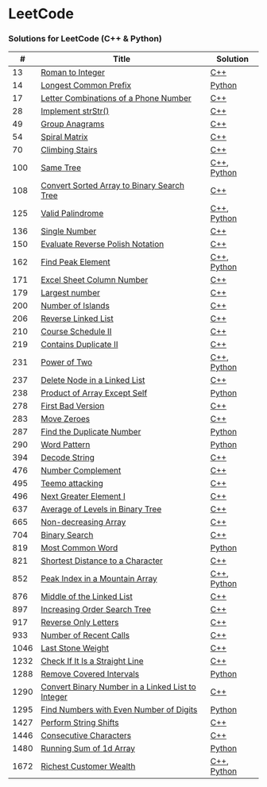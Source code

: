 LeetCode
========

### Solutions for LeetCode (C++ & Python)

| # | Title | Solution |
|---| ----- | -------- |
|13|   [Roman to Integer](https://leetcode.com/problems/roman-to-integer/) | [C++](./cpp/13_roman_to_integer.cpp) |
|14|   [Longest Common Prefix](https://leetcode.com/problems/longest-common-prefix/) | [Python](./python/14_longest_common_prefix.py) |
|17|   [Letter Combinations of a Phone Number](https://leetcode.com/problems/letter-combinations-of-a-phone-number/) | [C++](./cpp/17_letter_combinations_of_a_phone_number.cpp) |
|28|   [Implement strStr()](https://leetcode.com/problems/implement-strstr/) | [C++](./cpp/28_implement_strstr.cpp) |
|49|   [Group Anagrams](https://leetcode.com/problems/group-anagrams/) | [C++](./cpp/49_group_anagrams.cpp) |
|54|   [Spiral Matrix](https://leetcode.com/problems/spiral-matrix/) | [C++](./cpp/54_spiral_matrix.cpp) |
|70|   [Climbing Stairs](https://leetcode.com/problems/climbing-stairs/) | [C++](./cpp/70_climbing_stairs.cpp) |
|100|  [Same Tree](https://leetcode.com/problems/same-tree/) | [C++](./cpp/100_same_tree.cpp), [Python](./py/100_same_tree.py) |
|108|  [Convert Sorted Array to Binary Search Tree](https://leetcode.com/problems/convert-sorted-array-to-binary-search-tree/) | [C++](./cpp/108_convert_sorted_array_to_binary_search_tree.cpp) |
|125|  [Valid Palindrome](https://leetcode.com/problems/valid-palindrome/) | [C++](./cpp/125_valid_palindrome.cpp), [Python](./python/125_valid_palindrome.py) |
|136|  [Single Number](https://leetcode.com/problems/single-number/) | [C++](./cpp/136_single_number.cpp) |
|150|  [Evaluate Reverse Polish Notation](https://leetcode.com/problems/evaluate-reverse-polish-notation/) | [C++](./cpp/150_evaluate_reverse_polish_notation.cpp) |
|162|  [Find Peak Element](https://leetcode.com/problems/find-peak-element/) | [C++](./cpp/162_find_peak_element.cpp), [Python](./python/162_find_peak_element.py) |
|171|  [Excel Sheet Column Number](https://leetcode.com/problems/excel-sheet-column-number/) | [C++](./cpp/171_excel_sheet_column_number.cpp) |
|179|  [Largest number](https://leetcode.com/problems/largest-number/) | [C++](./cpp/179_largest_number.cpp) |
|200|  [Number of Islands](https://leetcode.com/problems/number-of-islands/) | [C++](./cpp/200_number_of_islands.cpp) |
|206|  [Reverse Linked List](https://leetcode.com/problems/reverse-linked-list/) | [C++](./cpp/206_reverse_linked_list.cpp) |
|210|  [Course Schedule II](https://leetcode.com/problems/course-schedule-ii/) | [C++](./cpp/210_course_schedule_ii.cpp) |
|219|  [Contains Duplicate II](https://leetcode.com/problems/contains-duplicate-ii/) | [C++](./cpp/219_contains_duplicate_ii.cpp) |
|231|  [Power of Two](https://leetcode.com/problems/power-of-two/) | [C++](./cpp/231_power_of_two.cpp), [Python](./python/231_power_of_two.py) |
|237|  [Delete Node in a Linked List](https://leetcode.com/problems/delete-node-in-a-linked-list/) | [C++](./cpp/237_delete_node_in_a_linked_list.cpp) |
|238|  [Product of Array Except Self](https://leetcode.com/problems/product-of-array-except-self/) | [Python](./python/238_product_of_array_except_self.py) |
|278|  [First Bad Version](https://leetcode.com/problems/first-bad-version/) | [C++](./cpp/278_first_bad_version.cpp) |
|283|  [Move Zeroes](https://leetcode.com/problems/move-zeroes/) | [C++](./cpp/283_move_zeroes.cpp) |
|287|  [Find the Duplicate Number](https://leetcode.com/problems/find-the-duplicate-number/) | [Python](./python/287_find_the_duplicate_number.py) |
|290|  [Word Pattern](https://leetcode.com/problems/word-pattern/) | [Python](./python/290_word_pattern.py) |
|394|  [Decode String](https://leetcode.com/problems/decode-string/) | [C++](./cpp/394_decode_string.cpp) |
|476|  [Number Complement](https://leetcode.com/problems/number-complement/) | [C++](./cpp/476_number_complement.cpp) |
|495|  [Teemo attacking](https://leetcode.com/problems/teemo-attacking/) | [C++](./cpp/495_teemo_attacking.cpp) |
|496|  [Next Greater Element I](https://leetcode.com/problems/next-greater-element-i/) | [C++](./cpp/496_next_greater_element_i.cpp) |
|637|  [Average of Levels in Binary Tree](https://leetcode.com/problems/average-of-levels-in-binary-tree/) | [C++](./cpp/637_average_of_levels_in_binary_tree.cpp) |
|665|  [Non-decreasing Array](https://leetcode.com/problems/non-decreasing-array/) | [C++](./cpp/665_non_decreasing_array.cpp) |
|704|  [Binary Search](https://leetcode.com/problems/binary-search/) | [C++](./cpp/704_binary_search.cpp) |
|819|  [Most Common Word](https://leetcode.com/problems/most-common-word/) | [Python](./python/819_most_common_word.py) |
|821|  [Shortest Distance to a Character](https://leetcode.com/problems/shortest-distance-to-a-character/) | [C++](./cpp/821_shortest_distance_to_a_character.cpp) |
|852|  [Peak Index in a Mountain Array](https://leetcode.com/problems/peak-index-in-a-mountain-array/) | [C++](./cpp/852_peak_index_in_a_mountain_array.cpp), [Python](./python/852_peak_index_in_a_mountain_array.py) |
|876|  [Middle of the Linked List](https://leetcode.com/problems/middle-of-the-linked-list/) | [C++](./cpp/876_middle_of_the_linked_list.cpp) |
|897|  [Increasing Order Search Tree](https://leetcode.com/problems/increasing-order-search-tree/) | [C++](./cpp/897_increasing_order_search_tree.cpp) |
|917|  [Reverse Only Letters](https://leetcode.com/problems/reverse-only-letters/) | [C++](./cpp/917_reverse_only_letters.cpp) |
|933|  [Number of Recent Calls](https://leetcode.com/problems/number-of-recent-calls/) | [C++](./cpp/933_number_of_recent_calls.cpp) |
|1046| [Last Stone Weight](https://leetcode.com/problems/last-stone-weight/) | [C++](./cpp/1046_last_stone_weight.cpp) |
|1232| [Check If It Is a Straight Line](https://leetcode.com/problems/check-if-it-is-a-straight-line/) | [C++](./cpp/1232_check_if_it_is_a_straight_line.cpp) |	
|1288| [Remove Covered Intervals](https://leetcode.com/problems/remove-covered-intervals/) | [Python](./python/1288_remove_covered_intervals.py) |
|1290| [Convert Binary Number in a Linked List to Integer](https://leetcode.com/problems/convert-binary-number-in-a-linked-list-to-integer/) | [C++](./cpp/1290_convert_binary_number_in_a_linked_list_to_integer.cpp) |
|1295| [Find Numbers with Even Number of Digits](https://leetcode.com/problems/find-numbers-with-even-number-of-digits/) | [Python](./python/1295_find_numbers_with_even_number_of_digits.py) |	
|1427| [Perform String Shifts](https://leetcode.com/problems/perform-string-shifts/) | [C++](./cpp/1427_perform_string_shifts.cpp) |
|1446| [Consecutive Characters](https://leetcode.com/problems/consecutive-characters/) | [C++](./cpp/1446_consecutive_characters.cpp) |
|1480| [Running Sum of 1d Array](https://leetcode.com/problems/running-sum-of-1d-array/) | [Python](./python/1480_running_sum_of_1d_array.py) |
|1672| [Richest Customer Wealth](https://leetcode.com/problems/richest-customer-wealth/) | [C++](./cpp/1672_richest_customer_wealth.cpp), [Python](./python/1672_richest_customer_wealth.py) |
